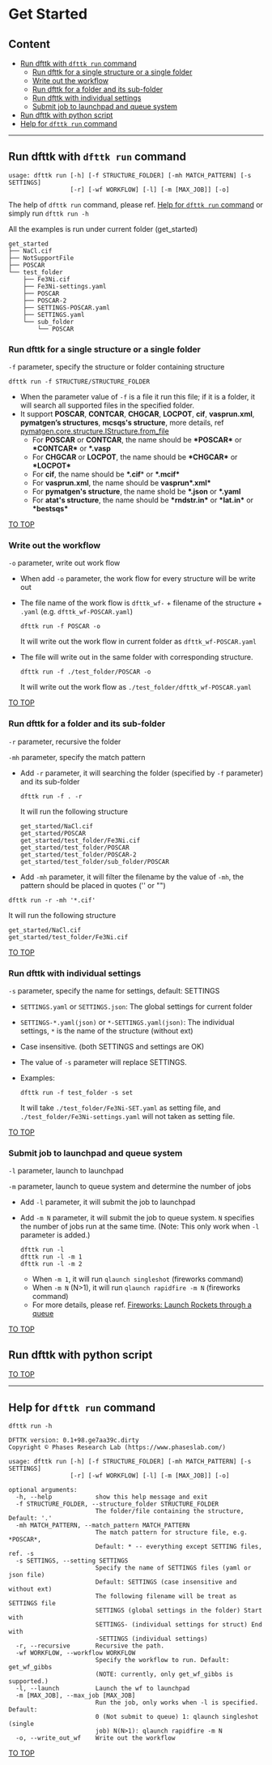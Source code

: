 # Get Started

## Content

- [Run dfttk with `dfttk run` command](#Run-dfttk-with-dfttk-run-command)
  - [Run dfttk for a single structure or a single folder](#Run-dfttk-for-a-single-structure-or-a-single-folder)
  - [Write out the workflow](#Write-out-the-workflow)
  - [Run dfttk for a folder and its sub-folder](#Run-dfttk-for-a-folder-and-its-sub-folder)
  - [Run dfttk with individual settings](#Run-dfttk-with-individual-settings)
  - [Submit job to launchpad and queue system](#Submit-job-to-launchpad-and-queue-system)
- [Run dfttk with python script](#Run-dfttk-with-python-script)
- [Help for `dfttk run` command](#Help-for-dfttk-run-command)

---

## Run dfttk with `dfttk run` command

```shell
usage: dfttk run [-h] [-f STRUCTURE_FOLDER] [-mh MATCH_PATTERN] [-s SETTINGS]
                 [-r] [-wf WORKFLOW] [-l] [-m [MAX_JOB]] [-o]
```

The help of `dfttk run` command, please ref. [Help for `dfttk run` command](#Help-for-dfttk-run-command) or simply run `dfttk run -h`

All the examples is run under current folder (get_started)

```shell
get_started
├── NaCl.cif
├── NotSupportFile
├── POSCAR
└── test_folder
    ├── Fe3Ni.cif
    ├── Fe3Ni-settings.yaml
    ├── POSCAR
    ├── POSCAR-2
    ├── SETTINGS-POSCAR.yaml
    ├── SETTINGS.yaml
    └── sub_folder
        └── POSCAR
```

### Run dfttk for a single structure or a single folder

`-f` parameter, specify the structure or folder containing structure

```shell
dfttk run -f STRUCTURE/STRUCTURE_FOLDER
```

- When the parameter value of `-f` is a file  it run this file; if it is a folder, it will search all supported files in the specified folder.
- It support **POSCAR**, **CONTCAR**, **CHGCAR**, **LOCPOT**, **cif**, **vasprun.xml**, **pymatgen’s structures**, **mcsqs's structure**, more details, ref [pymatgen.core.structure.IStructure.from_file](https://pymatgen.org/pymatgen.core.structure.html#pymatgen.core.structure.IStructure.from_file)
  - For **POSCAR** or **CONTCAR**, the name should be **\*POSCAR\*** or **\*CONTCAR\*** or **\*.vasp**
  - For **CHGCAR** or **LOCPOT**, the name should be **\*CHGCAR\*** or **\*LOCPOT\***
  - For **cif**, the name should be **\*.cif*** or **\*.mcif\***
  - For **vasprun.xml**, the name should be **vasprun\*.xml\***
  - For **pymatgen's structure**, the name shold be **\*.json** or **\*.yaml**
  - For **atat's structure**, the name should be **\*rndstr.in\*** or **\*lat.in\*** or **\*bestsqs\***

[TO TOP](#Content)

### Write out the workflow

`-o` parameter, write out work flow

- When add `-o` parameter, the work flow for every structure will be write out

- The file name of the work flow is `dfttk_wf-` + filename of the structure + `.yaml` (e.g. `dfttk_wf-POSCAR.yaml`)

  ```shell
  dfttk run -f POSCAR -o
  ```

  It will write out the work flow in current folder as `dfttk_wf-POSCAR.yaml`

- The file will write out in the same folder with corresponding structure.

  ```shell
  dfttk run -f ./test_folder/POSCAR -o
  ```

  It will write out the work flow as `./test_folder/dfttk_wf-POSCAR.yaml`

[TO TOP](#Content)

### Run dfttk for a folder and its sub-folder

`-r` parameter, recursive the folder

`-mh` parameter, specify the match pattern

- Add `-r` parameter, it will searching the folder (specified by `-f` parameter) and its sub-folder

  ```shell
  dfttk run -f . -r
  ```

  It will run the following structure

  ```shell
  get_started/NaCl.cif
  get_started/POSCAR
  get_started/test_folder/Fe3Ni.cif
  get_started/test_folder/POSCAR
  get_started/test_folder/POSCAR-2
  get_started/test_folder/sub_folder/POSCAR
  ```

-  Add `-mh` parameter, it will filter the filename by the value of `-mh`, the pattern should be placed in quotes ('' or "")

  ```shell
  dfttk run -r -mh '*.cif'
  ```

  It will run the following structure

  ```shell
  get_started/NaCl.cif
  get_started/test_folder/Fe3Ni.cif
  ```

[TO TOP](#Content)

### Run dfttk with individual settings

`-s` parameter, specify the name for settings, default: SETTINGS

- `SETTINGS.yaml` or `SETTINGS.json`: The global settings for current folder

- `SETTINGS-*.yaml(json)` or `*-SETTINGS.yaml(json)`: The individual settings, `*` is the name of the structure (without ext)

- Case insensitive. (both SETTINGS and settings are OK)

- The value of `-s` parameter will replace SETTINGS.

- Examples:

  ```shell
  dfttk run -f test_folder -s set
  ```

  It will take `./test_folder/Fe3Ni-SET.yaml` as setting file, and `./test_folder/Fe3Ni-settings.yaml` will not taken as setting file.

[TO TOP](#Content)

### Submit job to launchpad and queue system

`-l` parameter, launch to launchpad

`-m` parameter, launch to queue system and determine the number of jobs

- Add `-l` parameter, it will submit the job to launchpad

- Add `-m N` parameter, it will submit the job to queue system. `N` specifies the number of jobs run at the same time. (Note: This only work when `-l` parameter is added.) 

  ```shell
  dfttk run -l
  dfttk run -l -m 1
  dfttk run -l -m 2
  ```

  - When `-m 1`, it will run `qlaunch singleshot` (fireworks command)
  - When `-m N` (N>1), it will run `qlaunch rapidfire -m N` (fireworks command)
  - For more details, please ref. [Fireworks: Launch Rockets through a queue](https://materialsproject.github.io/fireworks/queue_tutorial.html)



[TO TOP](#Content)

## Run dfttk with python script





[TO TOP](#Content)

---

## Help for `dfttk run` command

```shell
dfttk run -h
```

```shell
DFTTK version: 0.1+98.ge7aa39c.dirty
Copyright © Phases Research Lab (https://www.phaseslab.com/)

usage: dfttk run [-h] [-f STRUCTURE_FOLDER] [-mh MATCH_PATTERN] [-s SETTINGS]
                 [-r] [-wf WORKFLOW] [-l] [-m [MAX_JOB]] [-o]

optional arguments:
  -h, --help            show this help message and exit
  -f STRUCTURE_FOLDER, --structure_folder STRUCTURE_FOLDER
                        The folder/file containing the structure, Default: '.'
  -mh MATCH_PATTERN, --match_pattern MATCH_PATTERN
                        The match pattern for structure file, e.g. *POSCAR*,
                        Default: * -- everything except SETTING files, ref. -s
  -s SETTINGS, --setting SETTINGS
                        Specify the name of SETTINGS files (yaml or json file)
                        Default: SETTINGS (case insensitive and without ext)
                        The following filename will be treat as SETTINGS file
                        SETTINGS (global settings in the folder) Start with
                        SETTINGS- (individual settings for struct) End with
                        -SETTINGS (individual settings)
  -r, --recursive       Recursive the path.
  -wf WORKFLOW, --workflow WORKFLOW
                        Specify the workflow to run. Default: get_wf_gibbs
                        (NOTE: currently, only get_wf_gibbs is supported.)
  -l, --launch          Launch the wf to launchpad
  -m [MAX_JOB], --max_job [MAX_JOB]
                        Run the job, only works when -l is specified. Default:
                        0 (Not submit to queue) 1: qlaunch singleshot (single
                        job) N(N>1): qlaunch rapidfire -m N
  -o, --write_out_wf    Write out the workflow
```

[TO TOP](#Content)